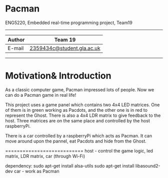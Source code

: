 # Pacman
ENG5220, Embedded real-time programming project, Team19
****
	
|Author|Team 19|
|---|---
|E-mail|2359434c@student.gla.ac.uk


****

# Motivation& Introduction

As a classic computer game, Pacman impressed lots of people. Now we can do a Pacman game in real life!

This project uses a game panel which contains two 4x4 LED matrices. One of them is in green working as Pacdots, and the other one is in red to represent the Ghost. There is also a 4x4 LDR matrix to give feedback to the host. Three matrices are on the same place and controlled by the host raspberryPi.

There is a car controlled by a raspberryPi which acts as Pacman. It can move around upon the pannel, eat Pacdots and hide from the Ghost.

===========================
host - control the game logic, led matrix, LDR matrix, car (through Wi-Fi)

dependency:
sudo apt-get install alsa-utils
sudo apt-get install libasound2-dev
car  - work as Pacman
